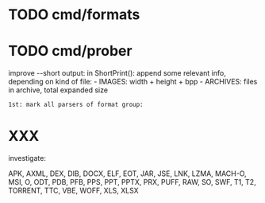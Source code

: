 # TODO cmd/formats




# TODO cmd/prober

  improve --short output:
  in ShortPrint():
      append some relevant info, depending on kind of file:
        - IMAGES: width + height + bpp
        - ARCHIVES: files in archive, total expanded size

    1st: mark all parsers of format group:



# XXX

investigate:

APK, AXML, DEX, DIB, DOCX, ELF, EOT, JAR, JSE, LNK, LZMA, MACH-O, MSI, O, ODT, PDB, PFB, PPS, PPT, PPTX, PRX, PUFF, RAW, SO, SWF, T1, T2, TORRENT, TTC, VBE, WOFF, XLS, XLSX
